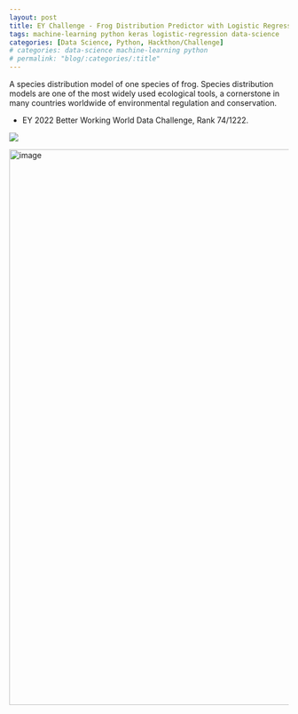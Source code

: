 ```yaml
---
layout: post
title: EY Challenge - Frog Distribution Predictor with Logistic Regression (Machine Learning)
tags: machine-learning python keras logistic-regression data-science 
categories: [Data Science, Python, Hackthon/Challenge]
# categories: data-science machine-learning python
# permalink: "blog/:categories/:title"
---
```

A species distribution model of one species of frog. Species distribution models are one of the most widely used ecological tools, a cornerstone in many countries worldwide of environmental regulation and conservation.

- EY 2022 Better Working World Data Challenge, Rank 74/1222.

[![](https://img.shields.io/badge/GitHub-100000?style=for-the-badge&logo=github&logoColor=white)](https://github.com/annetta-zheng/Local-Frog-Predictor/blob/main/challenge.ipynb "Click for Repo!")  


<img style="align:center" width="1000" alt="image" src="https://user-images.githubusercontent.com/67286396/171982699-807c6615-083e-420f-8fe9-0c63f1f9754b.png">
